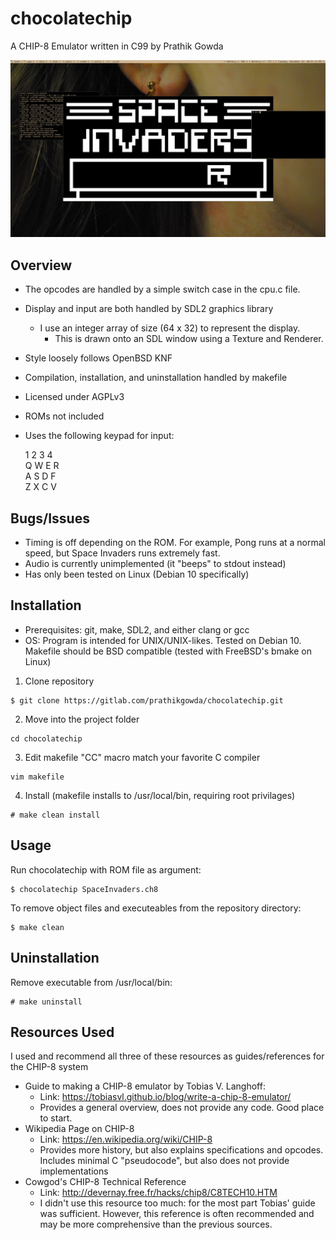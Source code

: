 # chocolatechip

A CHIP-8 Emulator written in C99 by Prathik Gowda

![screenshot](/screenshot.png)

## Overview
- The opcodes are handled by a simple switch case in the cpu.c file.
- Display and input are both handled by SDL2 graphics library
	- I use an integer array of size (64 x 32) to represent the display.
		- This is drawn onto an SDL window using a Texture and Renderer.
- Style loosely follows OpenBSD KNF
- Compilation, installation, and uninstallation handled by makefile
- Licensed under AGPLv3
- ROMs not included
- Uses the following keypad for input:

	1 	2 	3 	4\
	Q 	W 	E 	R\
	A 	S 	D 	F\
	Z 	X 	C 	V

## Bugs/Issues
- Timing is off depending on the ROM. For example, Pong runs at a normal speed,
  but Space Invaders runs extremely fast.
- Audio is currently unimplemented (it "beeps" to stdout instead)
- Has only been tested on Linux (Debian 10 specifically)

## Installation
- Prerequisites: git, make, SDL2, and either clang or gcc
- OS: Program is intended for UNIX/UNIX-likes. Tested on Debian 10. Makefile
should be BSD compatible (tested with FreeBSD's bmake on Linux)

1. Clone repository
```
$ git clone https://gitlab.com/prathikgowda/chocolatechip.git
```
2. Move into the project folder
```
cd chocolatechip
```
3.  Edit makefile "CC" macro match your favorite C compiler
```
vim makefile
```
4. Install (makefile installs to /usr/local/bin, requiring root privilages)
```
# make clean install
```

## Usage
Run chocolatechip with ROM file as argument:
```
$ chocolatechip SpaceInvaders.ch8

```
To remove object files and executeables from the repository directory:
```
$ make clean
```

## Uninstallation
Remove executable from /usr/local/bin:
```
# make uninstall
```

## Resources Used
I used and recommend all three of these resources as guides/references for the
CHIP-8 system
- Guide to making a CHIP-8 emulator by Tobias V. Langhoff:
	- Link: https://tobiasvl.github.io/blog/write-a-chip-8-emulator/
	- Provides a general overview, does not provide any code. Good place to
	  start.
- Wikipedia Page on CHIP-8
	- Link: https://en.wikipedia.org/wiki/CHIP-8
	- Provides more history, but also explains specifications and opcodes. Includes minimal C "pseudocode", but also does not provide implementations
- Cowgod's CHIP-8 Technical Reference
	- Link: http://devernay.free.fr/hacks/chip8/C8TECH10.HTM
	- I didn't use this resource too much: for the most part Tobias' guide was sufficient. However, this reference is often recommended and may be more	     comprehensive than the previous sources.
